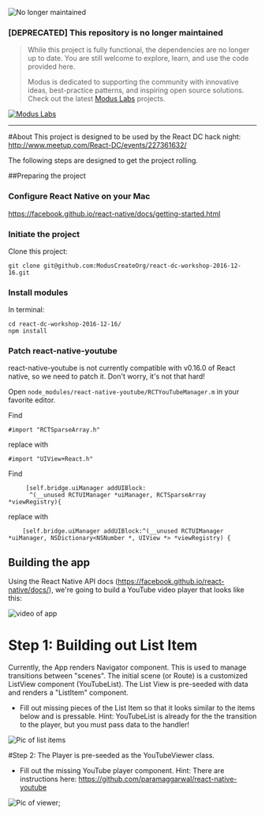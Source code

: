 ![No longer maintained](https://img.shields.io/badge/Maintenance-OFF-red.svg)
### [DEPRECATED] This repository is no longer maintained
> While this project is fully functional, the dependencies are no longer up to date. You are still welcome to explore, learn, and use the code provided here.
>
> Modus is dedicated to supporting the community with innovative ideas, best-practice patterns, and inspiring open source solutions. Check out the latest [Modus Labs](https://labs.moduscreate.com?utm_source=github&utm_medium=readme&utm_campaign=deprecated) projects.

[![Modus Labs](https://res.cloudinary.com/modus-labs/image/upload/h_80/v1531492623/labs/logo-black.png)](https://labs.moduscreate.com?utm_source=github&utm_medium=readme&utm_campaign=deprecated)

---
#About
This project is designed to be used by the React DC hack night: http://www.meetup.com/React-DC/events/227361632/

The following steps are designed to get the project rolling.

##Preparing the project
### Configure React Native on your Mac
https://facebook.github.io/react-native/docs/getting-started.html

### Initiate the project
Clone this project:
```
git clone git@github.com:ModusCreateOrg/react-dc-workshop-2016-12-16.git
```

### Install modules
In terminal: 

```
cd react-dc-workshop-2016-12-16/
npm install
```

### Patch react-native-youtube

react-native-youtube is not currently compatible with v0.16.0 of React native, so we need to patch it. Don't worry, it's not that hard!

Open `node_modules/react-native-youtube/RCTYouTubeManager.m` in your favorite editor.

Find 

```
#import "RCTSparseArray.h"
```

replace with
```
#import "UIView+React.h"
```

Find
```
     [self.bridge.uiManager addUIBlock:
      ^(__unused RCTUIManager *uiManager, RCTSparseArray *viewRegistry){
```

replace with
```
    [self.bridge.uiManager addUIBlock:^(__unused RCTUIManager *uiManager, NSDictionary<NSNumber *, UIView *> *viewRegistry) {
```


## Building the app
Using the React Native API docs (https://facebook.github.io/react-native/docs/), we're going to build a YouTube video player that looks like this:

![video of app](http://i.imgur.com/ssLoMpB.gif)



# Step 1: Building out List Item
Currently, the App renders Navigator component. This is used to manage transitions between "scenes". The initial scene (or Route) is a customized ListView component (YouTubeList). The List View is pre-seeded with data and renders a "ListItem" component.  

* Fill out missing pieces of the List Item so that it looks similar to the items below and is pressable. Hint: YouTubeList is already for the the transition to the player, but you must pass data to the handler! 

![Pic of list items](http://i.imgur.com/LyMf0DH.png)


#Step 2: 
The Player is pre-seeded as the YouTubeViewer class.  

* Fill out the missing YouTube player component.  Hint: There are instructions here: https://github.com/paramaggarwal/react-native-youtube

![Pic of viewer](http://i.imgur.com/kmqsaW2.png);


